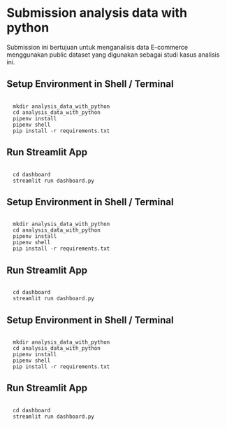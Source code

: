 # Submission analysis data with python

Submission ini bertujuan untuk menganalisis data E-commerce menggunakan public dataset yang digunakan sebagai studi kasus analisis ini.

## Setup Environment in Shell / Terminal

<code>
  mkdir analysis_data_with_python
  cd analysis_data_with_python
  pipenv install
  pipenv shell
  pip install -r requirements.txt
</code>

## Run Streamlit App

<code>
  cd dashboard
  streamlit run dashboard.py
</code>

## Setup Environment in Shell / Terminal

<code>
  mkdir analysis_data_with_python
  cd analysis_data_with_python
  pipenv install
  pipenv shell
  pip install -r requirements.txt
</code>

## Run Streamlit App

<code>
  cd dashboard
  streamlit run dashboard.py
</code>

## Setup Environment in Shell / Terminal

<code>
  mkdir analysis_data_with_python
  cd analysis_data_with_python
  pipenv install
  pipenv shell
  pip install -r requirements.txt
</code>

## Run Streamlit App

<code>
  cd dashboard
  streamlit run dashboard.py
</code>
